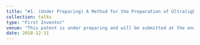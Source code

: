 ```yaml
---
title: "#1. (Under Preparing) A Method for the Preparation of Ultralight Boron-Carbon-Nitride (BCN) Ceramics with High Performance in Electromagnetic Wave Absorption"
collection: talks
type: "First Inventor"
venue: "This patent is under preparing and will be submitted at the end of the year"
date: 2018-12-31
---
```

